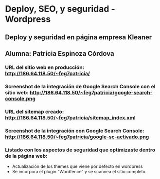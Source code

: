 # Deploy, SEO, y seguridad - Wordpress

## Deploy y seguridad en página empresa Kleaner

## Alumna: Patricia Espinoza Córdova

### URL del sitio web en producción: http://186.64.118.50/~feg7patricia/

### Screenshot de la integración de Google Search Console con el sitio web: http://186.64.118.50/~feg7patricia/google-search-console.png

### URL del sitemap creado: http://186.64.118.50/~feg7patricia/sitemap_index.xml

### Screenshot de la integración con Google Search Console: http://186.64.118.50/~feg7patricia/google-sc-activado.png

### Listado con los aspectos de seguridad que optimizaste dentro de la página web:
 - Actualización de los themes que viene por defecto en wordpress
 - Se incorpora el plugin "Wordfence" y se scannea el sitio completo.


